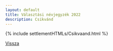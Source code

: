 ```yaml
---
layout: default
title: Választási névjegyzék 2022
description: Csikvánd
---
```


{% include settlementHTMLs/Csikvaand.html %}

[Vissza](./)